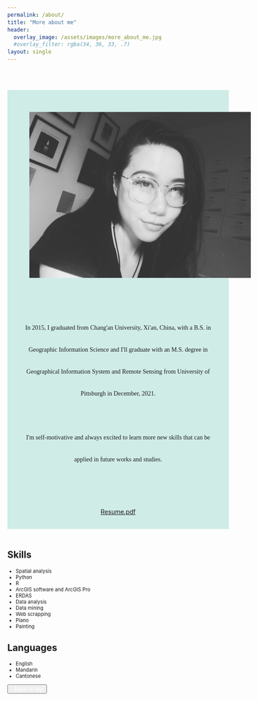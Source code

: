 ```yaml
---
permalink: /about/
title: "More about me"
header:
  overlay_image: /assets/images/more_about_me.jpg
  #overlay_filter: rgba(34, 36, 33, .7)
layout: single
---
```

<br><br>
<div style="background-color:#D0ECE7;">
    <img src="/assets/images/bio-photo3.jpg" style="padding:10%">
    <p style="font-family:Garamond;font-size:100%;text-align:center;line-height:50px;margin-top:35px;margin-bottom:35px; margin-left:35px; margin-right:35px">In 2015, I graduated from Chang'an University, Xi'an, China, with a B.S. in Geographic Information Science and I'll graduate with an M.S. degree in Geographical Information System and Remote Sensing from University of Pittsburgh in December, 2021.<br><br>I'm self-motivative and always excited to learn more new skills that can be applied in future works and studies.<br><br></p>
    <p style="text-align:center">
        <a href="/assets/Resume_ShangbinTang_20210302.pdf" class="btn btn--primary" target='_blank'> Resume.pdf</a>
    </p><br>
</div>
<br>
<h2>Skills</h2>
<ul style="font-size:80%">
    <li>Spatial analysis</li>
    <li>Python</li>
    <li>R</li>
    <li>ArcGIS software and ArcGIS Pro</li>
    <li>ERDAS</li>
    <li>Data analysis</li>
    <li>Data mining</li>
    <li>Web scrapping</li>
    <li>Piano</li>
    <li>Painting</li>
</ul>

## Languages
<ul style="font-size:80%">
    <li>English</li>
    <li>Mandarin</li>
    <li>Cantonese</li>
</ul>
<button class='btn btn--primary btt'><i class="fas fa-angle-up"></i><a href="#page-title" style="text-decoration: none;color: white;">&nbsp;&nbsp;Back to top</a></button>